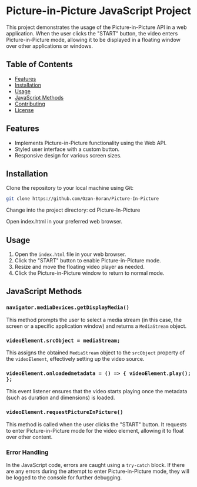 # Picture-in-Picture JavaScript Project

This project demonstrates the usage of the Picture-in-Picture API in a web application. When the user clicks the "START" button, the video enters Picture-in-Picture mode, allowing it to be displayed in a floating window over other applications or windows.

## Table of Contents

- [Features](#features)
- [Installation](#installation)
- [Usage](#usage)
- [JavaScript Methods](#javascript-methods)
- [Contributing](#contributing)
- [License](#license)

## Features

- Implements Picture-in-Picture functionality using the Web API.
- Styled user interface with a custom button.
- Responsive design for various screen sizes.

## Installation

Clone the repository to your local machine using Git:

```bash
git clone https://github.com/Ozan-Boran/Picture-In-Picture
```

Change into the project directory:
cd Picture-In-Picture

Open index.html in your preferred web browser.

## Usage

1. Open the `index.html` file in your web browser.
2. Click the "START" button to enable Picture-in-Picture mode.
3. Resize and move the floating video player as needed.
4. Click the Picture-in-Picture window to return to normal mode.

## JavaScript Methods

### `navigator.mediaDevices.getDisplayMedia()`

This method prompts the user to select a media stream (in this case, the screen or a specific application window) and returns a `MediaStream` object.

### `videoElement.srcObject = mediaStream;`

This assigns the obtained `MediaStream` object to the `srcObject` property of the `videoElement`, effectively setting up the video source.

### `videoElement.onloadedmetadata = () => { videoElement.play(); };`

This event listener ensures that the video starts playing once the metadata (such as duration and dimensions) is loaded.

### `videoElement.requestPictureInPicture()`

This method is called when the user clicks the "START" button. It requests to enter Picture-in-Picture mode for the video element, allowing it to float over other content.

### Error Handling

In the JavaScript code, errors are caught using a `try-catch` block. If there are any errors during the attempt to enter Picture-in-Picture mode, they will be logged to the console for further debugging.
